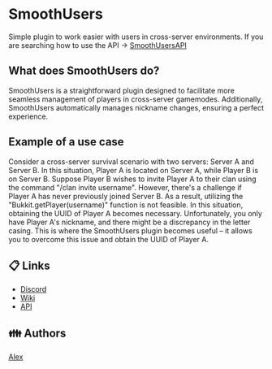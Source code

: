 # SmoothUsers

Simple plugin to work easier with users in cross-server environments.
If you are searching how to use the API -> [SmoothUsersAPI](https://github.com/Smooth-Plugins/SmoothUsersAPI)

## What does SmoothUsers do?
SmoothUsers is a straightforward plugin designed to facilitate more seamless management of players in cross-server gamemodes. Additionally, SmoothUsers automatically manages nickname changes, ensuring a perfect experience.

## Example of a use case
Consider a cross-server survival scenario with two servers: Server A and Server B. In this situation, Player A is located on Server A, while Player B is on Server B. Suppose Player B wishes to invite Player A to their clan using the command "/clan invite username". However, there's a challenge if Player A has never previously joined Server B. As a result, utilizing the "Bukkit.getPlayer(username)" function is not feasible.
In this situation, obtaining the UUID of Player A becomes necessary. Unfortunately, you only have Player A's nickname, and there might be a discrepancy in the letter casing. This is where the SmoothUsers plugin becomes useful – it allows you to overcome this issue and obtain the UUID of Player A.

## 📋 Links

- [Discord](https://discord.gg/mNH33gF4Kw)
- [Wiki](https://users.smoothplugins.net/)
- [API](https://github.com/Smooth-Plugins/SmoothUsersAPI)

## 👪 Authors

[Alex](https://github.com/alexcastro1919)


